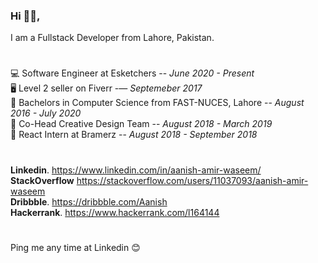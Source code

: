 ### Hi 👋🏽,

I am a Fullstack Developer from Lahore, Pakistan.<br/>
#
💻 Software Engineer at Esketchers -- _June 2020 - Present_<br/>
🖥 Level 2 seller on Fiverr -— _Septemeber 2017_<br/>
📕 Bachelors in Computer Science from FAST-NUCES, Lahore  -- _August 2016 - July 2020_<br/>
🎉 Co-Head Creative Design Team -- _August 2018 - March 2019_<br/>
📲 React Intern at Bramerz -- _August 2018 - September 2018_<br/>
#
**Linkedin**.   https://www.linkedin.com/in/aanish-amir-waseem/<br/>
**StackOverflow**   https://stackoverflow.com/users/11037093/aanish-amir-waseem<br/>
**Dribbble**.   https://dribbble.com/Aanish<br/>
**Hackerrank**.   https://www.hackerrank.com/l164144<br/>
#
Ping me any time at Linkedin 😊
